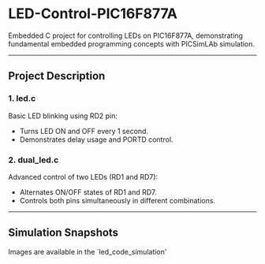 # LED-Control-PIC16F877A
Embedded C project for controlling LEDs on PIC16F877A, demonstrating fundamental embedded programming concepts with PICSimLAb  simulation.

---

## Project Description

### 1️. led.c  
Basic LED blinking using RD2 pin:
- Turns LED ON and OFF every 1 second.
- Demonstrates delay usage and PORTD control.

### 2️. dual_led.c  
Advanced control of two LEDs (RD1 and RD7):
- Alternates ON/OFF states of RD1 and RD7.
- Controls both pins simultaneously in different combinations.

---

## Simulation Snapshots
Images are available in the `led_code_simulation'

